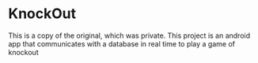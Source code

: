 # KnockOut
This is a copy of the original, which was private. This project is an android app that communicates with a database in real time to play a game of knockout
